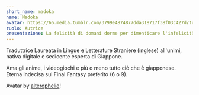 ```yaml
---
short_name: madoka
name: Madoka
avatar: https://66.media.tumblr.com/3799e4874877dda318717f38f03c427d/tumblr_oe3nf5u4Vy1vyet6do1_500.png
ruolo: Autrice
presentazione: La felicità di domani dorme per dimenticare l'infelicità di ieri. Spera di fare sogni d'oro e dimenticare la triste realtà. - Kuja
---
```


Traduttrice Laureata in Lingue e Letterature Straniere (inglese) all'unimi, nativa digitale e sedicente esperta di Giappone.

Ama gli anime, i videogiochi e più o meno tutto ciò che è giapponese. Eterna indecisa sul Final Fantasy preferito (6 o 9).

Avatar by [alterophelie](http://alterophelie.tumblr.com/post/150951556893/terra-ff6)!
